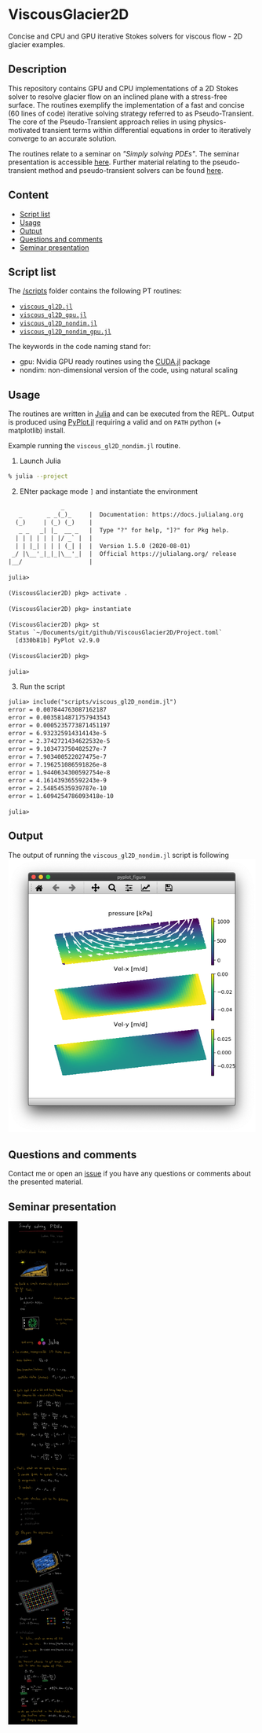 # ViscousGlacier2D
Concise and CPU and GPU iterative Stokes solvers for viscous flow - 2D glacier examples.


## Description
This repository contains GPU and CPU implementations of a 2D Stokes solver to resolve glacier flow on an inclined plane with a stress-free surface. The routines exemplify the implementation of a fast and concise (60 lines of code) iterative solving strategy referred to as Pseudo-Transient. The core of the Pseudo-Transient approach relies in using physics-motivated transient terms within differential equations in order to iteratively converge to an accurate solution.

The routines relate to a seminar on _"Simply solving PDEs"_. The seminar presentation is accessible [here](#seminar-presentation). Further material relating to the pseudo-transient method and pseudo-transient solvers can be found [here](https://ptsolvers.github.io).


## Content
* [Script list](#script-list)
* [Usage](#usage)
* [Output](#output)
* [Questions and comments](#questions-and-comments)
* [Seminar presentation](#seminar-presentation)


## Script list
The [/scripts](/scripts/) folder contains the following PT routines:
- [`viscous_gl2D.jl`](scripts/viscous_gl2D.jl)
- [`viscous_gl2D_gpu.jl`](scripts/viscous_gl2D_gpu.jl)
- [`viscous_gl2D_nondim.jl`](scripts/viscous_gl2D_nondim.jl)
- [`viscous_gl2D_nondim_gpu.jl`](scripts/viscous_gl2D_nondim_gpu.jl)

The keywords in the code naming stand for:
- gpu: Nvidia GPU ready routines using the [CUDA.jl] package
- nondim: non-dimensional version of the code, using natural scaling


## Usage
The routines are written in [Julia] and can be executed from the REPL. Output is produced using [PyPlot.jl] requiring a valid and on `PATH` python (+ matplotlib) install.

Example running the `viscous_gl2D_nondim.jl` routine.

1. Launch Julia
```sh
% julia --project
```
2. ENter package mode `]` and instantiate the environment
```julia-repl
               _
   _       _ _(_)_     |  Documentation: https://docs.julialang.org
  (_)     | (_) (_)    |
   _ _   _| |_  __ _   |  Type "?" for help, "]?" for Pkg help.
  | | | | | | |/ _` |  |
  | | |_| | | | (_| |  |  Version 1.5.0 (2020-08-01)
 _/ |\__'_|_|_|\__'_|  |  Official https://julialang.org/ release
|__/                   |

julia>

(ViscousGlacier2D) pkg> activate .

(ViscousGlacier2D) pkg> instantiate

(ViscousGlacier2D) pkg> st
Status `~/Documents/git/github/ViscousGlacier2D/Project.toml`
  [d330b81b] PyPlot v2.9.0

(ViscousGlacier2D) pkg> 

julia> 
```
3. Run the script
```julia-repl
julia> include("scripts/viscous_gl2D_nondim.jl")
error = 0.007844763087162187
error = 0.0035814871757943543
error = 0.0005235773871451197
error = 6.932325914314143e-5
error = 2.3742721434622532e-5
error = 9.103473750402527e-7
error = 7.903400522027475e-7
error = 7.196251086591826e-8
error = 1.9440634300592754e-8
error = 4.161439365592243e-9
error = 2.54854535939787e-10
error = 1.6094254786093418e-10

julia> 
```

## Output
The output of running the `viscous_gl2D_nondim.jl` script is following
![Viscous 2D full Stokes flow (2D glacier) with stress free surface](docs/fig_viscous_gl2D_nondim.png)

## Questions and comments
Contact me or open an [issue](https://github.com/luraess/ViscousGlacier2D.jl/issues) if you have any questions or comments about the presented material.

## Seminar presentation

![Simply solving PDEs](docs/slides.png)


[Julia]: https://julialang.org
[CUDA.jl]: https://github.com/JuliaGPU/CUDA.jl
[PyPlot.jl]: https://github.com/JuliaPy/PyPlot.jl

